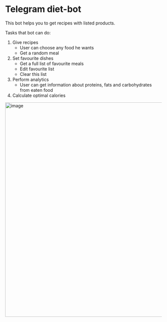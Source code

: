 # Telegram diet-bot
This bot helps you to get recipes with listed products.

Tasks that bot can do:

1. Give recipes
   * User can choose any food he wants
   * Get a random meal
3. Set favourite dishes
   * Get a full list of favourite meals
   * Edit favourite list
   * Clear this list
5. Perform analytics
   * User can get information about proteins, fats and carbohydrates from eaten food
7. Calculate optimal calories



<img width="687" alt="image" src="https://user-images.githubusercontent.com/82240864/210548753-a4f490cf-ae36-4c2a-9ae1-d39e0fe6d245.png">
